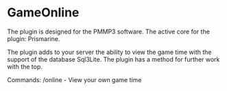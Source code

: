 # GameOnline

The plugin is designed for the PMMP3 software. 
The active core for the plugin: Prismarine.

The plugin adds to your server the ability to view the game time with the support of the database Sql3Lite.
The plugin has a method for further work with the top.

Commands:
/online - View your own game time
